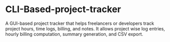 # CLI-Based-project-tracker
A GUI-based project tracker that helps freelancers or developers track project hours, time logs, billing, and notes. It allows project wise log entries, hourly billing computation, summary generation, and CSV export.

